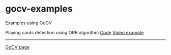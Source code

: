 # gocv-examples
Examples using GoCV

Playing cards detection using ORB algorithm
[Code](https://github.com/marchevska/gocv-examples/tree/master/orb)
[Video example](https://youtu.be/0PHV4L0j7i4)

***

[GoCV page](https://github.com/hybridgroup/gocv)
